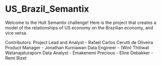 # US_Brazil_Semantix

Welcome to the Hult Semantix challenge! Here is the project that creates a model of the relationships of US economy on the Brazilian economy, and vice versa.

Contributors:
Project Lead and Analyst - Rafael Carlos Cerutti de Oliveira
Product Manager - Jonathan Kurniawan
Data Engineer - (Win) Thitiwat Watanajaturaporn 
Data Analyst - Emakenemi Precious 
             - Eline Debakker
             - Remi Bizet
